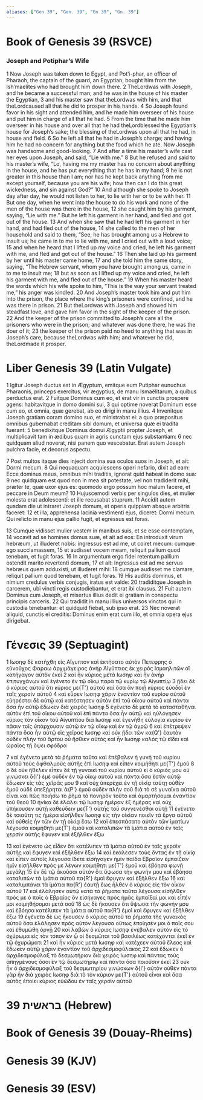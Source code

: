 ```yaml
---
aliases: ["Gen 39", "Gen. 39", "Gn 39", "Gn. 39"]
---
```



# Book of Genesis 39 (RSVCE)

### Joseph and Potiphar’s Wife
1 Now Joseph was taken down to Egypt, and Potʹi-phar, an officer of Pharaoh, the captain of the guard, an Egyptian, bought him from the Ishʹmaelites who had brought him down there.
2 TheLordwas with Joseph, and he became a successful man; and he was in the house of his master the Egyptian,
3 and his master saw that theLordwas with him, and that theLordcaused all that he did to prosper in his hands.
4 So Joseph found favor in his sight and attended him, and he made him overseer of his house and put him in charge of all that he had.
5 From the time that he made him overseer in his house and over all that he had theLordblessed the Egyptian’s house for Joseph’s sake; the blessing of theLordwas upon all that he had, in house and field.
6 So he left all that he had in Joseph’s charge; and having him he had no concern for anything but the food which he ate. Now Joseph was handsome and good-looking.
7 And after a time his master’s wife cast her eyes upon Joseph, and said, “Lie with me.”
8 But he refused and said to his master’s wife, “Lo, having me my master has no concern about anything in the house, and he has put everything that he has in my hand;
9 he is not greater in this house than I am; nor has he kept back anything from me except yourself, because you are his wife; how then can I do this great wickedness, and sin against God?”
10 And although she spoke to Joseph day after day, he would not listen to her, to lie with her or to be with her.
11 But one day, when he went into the house to do his work and none of the men of the house was there in the house,
12 she caught him by his garment, saying, “Lie with me.” But he left his garment in her hand, and fled and got out of the house.
13 And when she saw that he had left his garment in her hand, and had fled out of the house,
14 she called to the men of her household and said to them, “See, he has brought among us a Hebrew to insult us; he came in to me to lie with me, and I cried out with a loud voice;
15 and when he heard that I lifted up my voice and cried, he left his garment with me, and fled and got out of the house.”
16 Then she laid up his garment by her until his master came home,
17 and she told him the same story, saying, “The Hebrew servant, whom you have brought among us, came in to me to insult me;
18 but as soon as I lifted up my voice and cried, he left his garment with me, and fled out of the house.”
19 When his master heard the words which his wife spoke to him, “This is the way your servant treated me,” his anger was kindled.
20 And Joseph’s master took him and put him into the prison, the place where the king’s prisoners were confined, and he was there in prison.
21 But theLordwas with Joseph and showed him steadfast love, and gave him favor in the sight of the keeper of the prison.
22 And the keeper of the prison committed to Joseph’s care all the prisoners who were in the prison; and whatever was done there, he was the doer of it;
23 the keeper of the prison paid no heed to anything that was in Joseph’s care, because theLordwas with him; and whatever he did, theLordmade it prosper.


# Liber Genesis 39 (Latin Vulgate)

1 Igitur Joseph ductus est in Ægyptum, emitque eum Putiphar eunuchus Pharaonis, princeps exercitus, vir ægyptius, de manu Ismaëlitarum, a quibus perductus erat.
2 Fuitque Dominus cum eo, et erat vir in cunctis prospere agens: habitavitque in domo domini sui,
3 qui optime noverat Dominum esse cum eo, et omnia, quæ gerebat, ab eo dirigi in manu illius.
4 Invenitque Joseph gratiam coram domino suo, et ministrabat ei: a quo præpositus omnibus gubernabat creditam sibi domum, et universa quæ ei tradita fuerant:
5 benedixitque Dominus domui Ægyptii propter Joseph, et multiplicavit tam in ædibus quam in agris cunctam ejus substantiam:
6 nec quidquam aliud noverat, nisi panem quo vescebatur. Erat autem Joseph pulchra facie, et decorus aspectu.

7 Post multos itaque dies injecit domina sua oculos suos in Joseph, et ait: Dormi mecum.
8 Qui nequaquam acquiescens operi nefario, dixit ad eam: Ecce dominus meus, omnibus mihi traditis, ignorat quid habeat in domo sua:
9 nec quidquam est quod non in mea sit potestate, vel non tradiderit mihi, præter te, quæ uxor ejus es: quomodo ergo possum hoc malum facere, et peccare in Deum meum?
10 Hujuscemodi verbis per singulos dies, et mulier molesta erat adolescenti: et ille recusabat stuprum.
11 Accidit autem quadam die ut intraret Joseph domum, et operis quippiam absque arbitris faceret:
12 et illa, apprehensa lacinia vestimenti ejus, diceret: Dormi mecum. Qui relicto in manu ejus pallio fugit, et egressus est foras.

13 Cumque vidisset mulier vestem in manibus suis, et se esse contemptam,
14 vocavit ad se homines domus suæ, et ait ad eos: En introduxit virum hebræum, ut illuderet nobis: ingressus est ad me, ut coiret mecum: cumque ego succlamassem,
15 et audisset vocem meam, reliquit pallium quod tenebam, et fugit foras.
16 In argumentum ergo fidei retentum pallium ostendit marito revertenti domum,
17 et ait: Ingressus est ad me servus hebræus quem adduxisti, ut illuderet mihi:
18 cumque audisset me clamare, reliquit pallium quod tenebam, et fugit foras.
19 His auditis dominus, et nimium credulus verbis conjugis, iratus est valde:
20 tradiditque Joseph in carcerem, ubi vincti regis custodiebantur, et erat ibi clausus.
21 Fuit autem Dominus cum Joseph, et misertus illius dedit ei gratiam in conspectu principis carceris.
22 Qui tradidit in manu illius universos vinctos qui in custodia tenebantur: et quidquid fiebat, sub ipso erat.
23 Nec noverat aliquid, cunctis ei creditis: Dominus enim erat cum illo, et omnia opera ejus dirigebat.


# Γένεσις 39 (Septuagint)

1 Ιωσηφ δὲ κατήχθη εἰς Αἴγυπτον καὶ ἐκτήσατο αὐτὸν Πετεφρης ὁ εὐνοῦχος Φαραω ἀρχιμάγειρος ἀνὴρ Αἰγύπτιος ἐκ χειρὸς Ισμαηλιτῶν οἳ κατήγαγον αὐτὸν ἐκεῖ
2 καὶ ἦν κύριος μετὰ Ιωσηφ καὶ ἦν ἀνὴρ ἐπιτυγχάνων καὶ ἐγένετο ἐν τῷ οἴκῳ παρὰ τῷ κυρίῳ τῷ Αἰγυπτίῳ
3 ᾔδει δὲ ὁ κύριος αὐτοῦ ὅτι κύριος με{T'} αὐτοῦ καὶ ὅσα ἂν ποιῇ κύριος εὐοδοῖ ἐν ταῖς χερσὶν αὐτοῦ
4 καὶ εὗρεν Ιωσηφ χάριν ἐναντίον τοῦ κυρίου αὐτοῦ εὐηρέστει δὲ αὐτῷ καὶ κατέστησεν αὐτὸν ἐπὶ τοῦ οἴκου αὐτοῦ καὶ πάντα ὅσα ἦν αὐτῷ ἔδωκεν διὰ χειρὸς Ιωσηφ
5 ἐγένετο δὲ μετὰ τὸ κατασταθῆναι αὐτὸν ἐπὶ τοῦ οἴκου αὐτοῦ καὶ ἐπὶ πάντα ὅσα ἦν αὐτῷ καὶ ηὐλόγησεν κύριος τὸν οἶκον τοῦ Αἰγυπτίου διὰ Ιωσηφ καὶ ἐγενήθη εὐλογία κυρίου ἐν πᾶσιν τοῖς ὑπάρχουσιν αὐτῷ ἐν τῷ οἴκῳ καὶ ἐν τῷ ἀγρῷ
6 καὶ ἐπέτρεψεν πάντα ὅσα ἦν αὐτῷ εἰς χεῖρας Ιωσηφ καὶ οὐκ ᾔδει τῶν κα{Q'} ἑαυτὸν οὐδὲν πλὴν τοῦ ἄρτου οὗ ἤσθιεν αὐτός καὶ ἦν Ιωσηφ καλὸς τῷ εἴδει καὶ ὡραῖος τῇ ὄψει σφόδρα

7 καὶ ἐγένετο μετὰ τὰ ῥήματα ταῦτα καὶ ἐπέβαλεν ἡ γυνὴ τοῦ κυρίου αὐτοῦ τοὺς ὀφθαλμοὺς αὐτῆς ἐπὶ Ιωσηφ καὶ εἶπεν κοιμήθητι με{T'} ἐμοῦ
8 ὁ δὲ οὐκ ἤθελεν εἶπεν δὲ τῇ γυναικὶ τοῦ κυρίου αὐτοῦ εἰ ὁ κύριός μου οὐ γινώσκει δ{I'} ἐμὲ οὐδὲν ἐν τῷ οἴκῳ αὐτοῦ καὶ πάντα ὅσα ἐστὶν αὐτῷ ἔδωκεν εἰς τὰς χεῖράς μου
9 καὶ οὐχ ὑπερέχει ἐν τῇ οἰκίᾳ ταύτῃ οὐθὲν ἐμοῦ οὐδὲ ὑπεξῄρηται ἀ{P'} ἐμοῦ οὐδὲν πλὴν σοῦ διὰ τὸ σὲ γυναῖκα αὐτοῦ εἶναι καὶ πῶς ποιήσω τὸ ῥῆμα τὸ πονηρὸν τοῦτο καὶ ἁμαρτήσομαι ἐναντίον τοῦ θεοῦ
10 ἡνίκα δὲ ἐλάλει τῷ Ιωσηφ ἡμέραν ἐξ ἡμέρας καὶ οὐχ ὑπήκουσεν αὐτῇ καθεύδειν με{T'} αὐτῆς τοῦ συγγενέσθαι αὐτῇ
11 ἐγένετο δὲ τοιαύτη τις ἡμέρα εἰσῆλθεν Ιωσηφ εἰς τὴν οἰκίαν ποιεῖν τὰ ἔργα αὐτοῦ καὶ οὐθεὶς ἦν τῶν ἐν τῇ οἰκίᾳ ἔσω
12 καὶ ἐπεσπάσατο αὐτὸν τῶν ἱματίων λέγουσα κοιμήθητι με{T'} ἐμοῦ καὶ καταλιπὼν τὰ ἱμάτια αὐτοῦ ἐν ταῖς χερσὶν αὐτῆς ἔφυγεν καὶ ἐξῆλθεν ἔξω

13 καὶ ἐγένετο ὡς εἶδεν ὅτι κατέλιπεν τὰ ἱμάτια αὐτοῦ ἐν ταῖς χερσὶν αὐτῆς καὶ ἔφυγεν καὶ ἐξῆλθεν ἔξω
14 καὶ ἐκάλεσεν τοὺς ὄντας ἐν τῇ οἰκίᾳ καὶ εἶπεν αὐτοῖς λέγουσα ἴδετε εἰσήγαγεν ἡμῖν παῖδα Εβραῖον ἐμπαίζειν ἡμῖν εἰσῆλθεν πρός με λέγων κοιμήθητι με{T'} ἐμοῦ καὶ ἐβόησα φωνῇ μεγάλῃ
15 ἐν δὲ τῷ ἀκοῦσαι αὐτὸν ὅτι ὕψωσα τὴν φωνήν μου καὶ ἐβόησα καταλιπὼν τὰ ἱμάτια αὐτοῦ πα{R'} ἐμοὶ ἔφυγεν καὶ ἐξῆλθεν ἔξω
16 καὶ καταλιμπάνει τὰ ἱμάτια πα{R'} ἑαυτῇ ἕως ἦλθεν ὁ κύριος εἰς τὸν οἶκον αὐτοῦ
17 καὶ ἐλάλησεν αὐτῷ κατὰ τὰ ῥήματα ταῦτα λέγουσα εἰσῆλθεν πρός με ὁ παῖς ὁ Εβραῖος ὃν εἰσήγαγες πρὸς ἡμᾶς ἐμπαῖξαί μοι καὶ εἶπέν μοι κοιμηθήσομαι μετὰ σοῦ
18 ὡς δὲ ἤκουσεν ὅτι ὕψωσα τὴν φωνήν μου καὶ ἐβόησα κατέλιπεν τὰ ἱμάτια αὐτοῦ πα{R'} ἐμοὶ καὶ ἔφυγεν καὶ ἐξῆλθεν ἔξω
19 ἐγένετο δὲ ὡς ἤκουσεν ὁ κύριος αὐτοῦ τὰ ῥήματα τῆς γυναικὸς αὐτοῦ ὅσα ἐλάλησεν πρὸς αὐτὸν λέγουσα οὕτως ἐποίησέν μοι ὁ παῖς σου καὶ ἐθυμώθη ὀργῇ
20 καὶ λαβὼν ὁ κύριος Ιωσηφ ἐνέβαλεν αὐτὸν εἰς τὸ ὀχύρωμα εἰς τὸν τόπον ἐν ᾧ οἱ δεσμῶται τοῦ βασιλέως κατέχονται ἐκεῖ ἐν τῷ ὀχυρώματι
21 καὶ ἦν κύριος μετὰ Ιωσηφ καὶ κατέχεεν αὐτοῦ ἔλεος καὶ ἔδωκεν αὐτῷ χάριν ἐναντίον τοῦ ἀρχιδεσμοφύλακος
22 καὶ ἔδωκεν ὁ ἀρχιδεσμοφύλαξ τὸ δεσμωτήριον διὰ χειρὸς Ιωσηφ καὶ πάντας τοὺς ἀπηγμένους ὅσοι ἐν τῷ δεσμωτηρίῳ καὶ πάντα ὅσα ποιοῦσιν ἐκεῖ
23 οὐκ ἦν ὁ ἀρχιδεσμοφύλαξ τοῦ δεσμωτηρίου γινώσκων δ{I'} αὐτὸν οὐθέν πάντα γὰρ ἦν διὰ χειρὸς Ιωσηφ διὰ τὸ τὸν κύριον με{T'} αὐτοῦ εἶναι καὶ ὅσα αὐτὸς ἐποίει κύριος εὐώδου ἐν ταῖς χερσὶν αὐτοῦ


# 39 בראשית (Hebrew)


# Book of Genesis 39 (Douay-Rheims)


# Genesis 39 (KJV)


# Genesis 39 (ESV)


